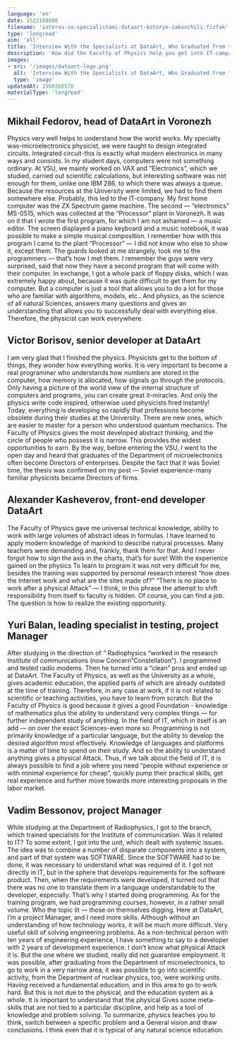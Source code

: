 ```yaml
---
language: 'en'
date: 1522108800
filename: 'intervu-so-specialistami-dataart-kotorye-zakonchili-fizfak'
type: 'longread'
aim: 'all'
title: 'Interview With the Specialists at DataArt, Who Graduated From the Faculty of Physics'
description: 'How did the Faculty of Physics help you get into IT-company, and what do you think about the myth that after it there is no place to work?'
images:
- src: '/images/dataart-logo.png'
  alt: 'Interview With the Specialists at DataArt, Who Graduated From the Faculty of Physics'
  type: 'image'
updatedAt: 1568360578
materialType: 'longread'
---
```

Mikhail Fedorov, head of DataArt in Voronezh
--------------------------------------------

Physics very well helps to understand how the world works. My specialty was-microelectronics physicist, we were taught to design integrated circuits. Integrated circuit-this is exactly what modern electronics in many ways and consists. In my student days, computers were not something ordinary. At VSU, we mainly worked on VAX and “Electronics”, which we studied, carried out scientific calculations, but interesting software was not enough for them, unlike one IBM 286, to which there was always a queue. Because the resources at the University were limited, we had to find them somewhere else. Probably, this led to the IT-company. My first home computer was the ZX Spectrum game machine. The second — “electronics” MS-0515, which was collected at the “Processor” plant in Voronezh. It was on it that I wrote the first program, for which I am not ashamed — a music editor. The screen displayed a piano keyboard and a music notebook, it was possible to make a simple musical composition. I remember how with this program I came to the plant “Processor” — I did not know who else to show it, except them. The guards looked at me strangely, took me to the programmers — that’s how I met them. I remember the guys were very surprised, said that now they have a second program that will come with their computer. In exchange, I got a whole pack of floppy disks, which I was extremely happy about, because it was quite difficult to get them for my computer. But a computer is just a tool that allows you to do a lot for those who are familiar with algorithms, models, etc.. And physics, as the science of all natural Sciences, answers many questions and gives an understanding that allows you to successfully deal with everything else. Therefore, the physicist can work everywhere.

Victor Borisov, senior developer at DataArt
-------------------------------------------

I am very glad that I finished the physics. Physicists get to the bottom of things, they wonder how everything works. It is very important to become a real programmer who understands how numbers are stored in the computer, how memory is allocated, how signals go through the protocols. Only having a picture of the world view of the internal structure of computers and programs, you can create great it-miracles. And only the physics write code inspired, otherwise used physicists fired instantly! Today, everything is developing so rapidly that professions become obsolete during their studies at the University. There are new ones, which are easier to master for a person who understood quantum mechanics. The Faculty of Physics gives the most developed abstract thinking, and the circle of people who possess it is narrow. This provides the widest opportunities to earn. By the way, before entering the VSU, I went to the open day and heard that graduates of the Department of microelectronics often become Directors of enterprises. Despite the fact that it was Soviet time, the thesis was confirmed on my post — Soviet experience-many familiar physicists became Directors of firms.

Alexander Kasheverov, front-end developer DataArt
-------------------------------------------------

The Faculty of Physics gave me universal technical knowledge, ability to work with large volumes of abstract ideas in formulas. I have learned to apply modern knowledge of mankind to describe natural processes. Many teachers were demanding and, frankly, thank them for that. And I never forgot how to sign the axis in the charts, that’s for sure! With the experience gained on the physics To learn to program it was not very difficult for me, besides the training was supported by personal research interest “how does the Internet work and what are the sites made of?” “There is no place to work after a physical Attack” — I think, in this phrase the attempt to shift responsibility from itself to faculty is hidden. Of course, you can find a job. The question is how to realize the existing opportunity.

Yuri Balan, leading specialist in testing, project Manager
----------------------------------------------------------

After studying in the direction of “ Radiophysics “worked in the research Institute of communications (now Concern”Constellation”). I programmed and tested radio modems. Then he turned into a “clean” pros and ended up at DataArt. The Faculty of Physics, as well as the University as a whole, gives academic education, the applied parts of which are already outdated at the time of training. Therefore, in any case at work, if it is not related to scientific or teaching activities, you have to learn from scratch. But the Faculty of Physics is good because it gives a good Foundation - knowledge of mathematics plus the ability to understand very complex things — for further independent study of anything. In the field of IT, which in itself is an add — on over the exact Sciences-even more so. Programming is not primarily knowledge of a particular language, but the ability to develop the desired algorithm most effectively. Knowledge of languages and platforms is a matter of time to spend on their study. And so the ability to understand anything gives a physical Attack. Thus, if we talk about the field of IT, it is always possible to find a job where you need “people without experience or with minimal experience for cheap”, quickly pump their practical skills, get real experience and further move towards more interesting proposals in the labor market.

Vadim Bessonov, project Manager
-------------------------------

While studying at the Department of Radiophysics, I got to the branch, which trained specialists for the Institute of communication. Was it related to IT? To some extent, I got into the unit, which dealt with systemic issues. The idea was to combine a number of disparate components into a system, and part of that system was SOFTWARE. Since the SOFTWARE had to be done, it was necessary to understand what was required of it. I got not directly in IT, but in the sphere that develops requirements for the software product. Then, when the requirements were developed, it turned out that there was no one to translate them in a language understandable to the developer, especially. That’s why I started doing programming. As for the training program, we had programming courses, however, in a rather small volume. Who the topic lit — those on themselves digging. Here at DataArt, I’m a project Manager, and I need more skills. Although without an understanding of how technology works, it will be much more difficult. Very useful skill of solving engineering problems. As a non-technical person with ten years of engineering experience, I have something to say to a developer with 2 years of development experience. I don’t know what physical Attack it is. But the one where we studied, really did not guarantee employment. It was possible, after graduating from the Department of microelectronics, to go to work in a very narrow area, it was possible to go into scientific activity, from the Department of nuclear physics, too, were working units. Having received a fundamental education, and in this area to go to work hard. But this is not due to the physical, and the education system as a whole. It is important to understand that the physical Gives some meta-skills that are not tied to a particular discipline, and help as a tool of knowledge and problem solving. To summarize, physics teaches you to think, switch between a specific problem and a General vision and draw conclusions. I think even that it is typical of any natural science education.
